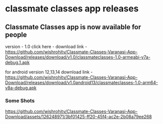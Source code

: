 <h1>
classmate classes app releases
</h1>

## Classmate Classes app is now available for people
version - 1.0
click here -
download link - https://github.com/wishrohitv/Classmate-Classes-Varanasi-App-Download/releases/download/v1.0/classmateclasses-1.0-armeabi-v7a-debug.1.apk

for android version 12,13,14
download link - https://github.com/wishrohitv/Classmate-Classes-Varanasi-App-Download/releases/download/v1.0android13/classmateclasses-1.0-arm64-v8a-debug.apk


<h3>
Some Shots
</h3>


https://github.com/wishrohitv/Classmate-Classes-Varanasi-App-Download/assets/126248971/3bf01425-ff20-45f4-ac2e-2b08a79ee268

